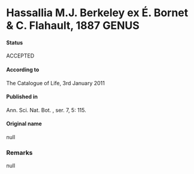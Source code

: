 # Hassallia M.J. Berkeley ex É. Bornet & C. Flahault, 1887 GENUS

#### Status
ACCEPTED

#### According to
The Catalogue of Life, 3rd January 2011

#### Published in
Ann. Sci. Nat. Bot. , ser. 7, 5: 115.

#### Original name
null

### Remarks
null
